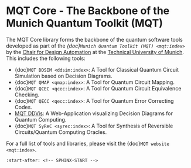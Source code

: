 # MQT Core - The Backbone of the Munich Quantum Toolkit (MQT)

The MQT Core library forms the backbone of the quantum software tools developed as part of the _{doc}`Munich Quantum Toolkit (MQT) <mqt:index>`_ by the [Chair for Design Automation](https://www.cda.cit.tum.de/) at the [Technical University of Munich](https://www.tum.de/). This includes the following tools:

- {doc}`MQT DDSIM <ddsim:index>`: A Tool for Classical Quantum Circuit Simulation based on Decision Diagrams.
- {doc}`MQT QMAP <qmap:index>`: A Tool for Quantum Circuit Mapping.
- {doc}`MQT QCEC <qcec:index>`: A Tool for Quantum Circuit Equivalence Checking.
- {doc}`MQT QECC <qecc:index>`: A Tool for Quantum Error Correcting Codes.
- [MQT DDVis](http://github.com/cda-tum/ddvis): A Web-Application visualizing Decision Diagrams for Quantum Computing.
- {doc}`MQT SyReC <syrec:index>`: A Tool for Synthesis of Reversible Circuits/Quantum Computing Oracles.

For a full list of tools and libraries, please visit the {doc}`MQT website <mqt:index>`.

```{include} ../README.md
:start-after: <!-- SPHINX-START -->
```
